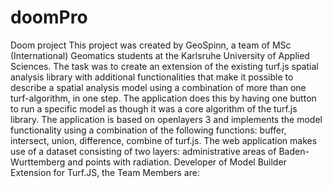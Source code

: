 # doomPro
Doom project
This project was created by GeoSpinn, a team of MSc (International) Geomatics students at the Karlsruhe University of Applied Sciences. The task was to create an extension of the existing turf.js spatial analysis library with additional functionalities that make it possible to describe a spatial analysis model using a combination of more than one turf-algorithm, in one step. The application does this by having one button to run a specific model as though it was a core algorithm of the turf.js library. The application is based on openlayers 3 and implements the model functionality using a combination of the following functions: buffer, intersect, union, difference, combine of turf.js. The web application makes use of a dataset consisting of two layers: administrative areas of Baden-Wurttemberg and points with radiation.
Developer of Model Builder Extension for Turf.JS, the Team Members are: 
